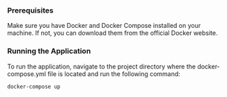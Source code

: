 
### Prerequisites

Make sure you have Docker and Docker Compose installed on your machine. If not, you can download them from the official Docker website.

### Running the Application

To run the application, navigate to the project directory where the docker-compose.yml file is located and run the following command:

```bash
docker-compose up